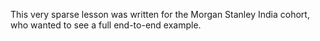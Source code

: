 This very sparse lesson was written for the Morgan Stanley India cohort, who wanted to see a full end-to-end example.
